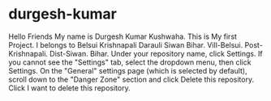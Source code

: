 # durgesh-kumar
Hello Friends My name is Durgesh Kumar Kushwaha. This is My first Project.
I belongs to Belsui Krishnapali Darauli Siwan Bihar.
Vill-Belsui.
Post-Krishnapali.
Dist-Siwan.
Bihar.
Under your repository name, click Settings. If you cannot see the "Settings" tab, select the dropdown menu, then click Settings. 
On the "General" settings page (which is selected by default), scroll down to the "Danger Zone" section and click Delete this repository.
Click I want to delete this repository.
